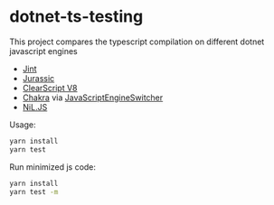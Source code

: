 # dotnet-ts-testing

This project compares the typescript compilation on different dotnet javascript engines

* [Jint](https://github.com/sebastienros/jint)
* [Jurassic](https://github.com/paulbartrum/jurassic)
* [ClearScript V8](https://github.com/Microsoft/ClearScript)
* [Chakra](https://github.com/chakra-core/ChakraCore) via [JavaScriptEngineSwitcher](https://github.com/Taritsyn/JavaScriptEngineSwitcher)
* [NiL.JS](https://github.com/nilproject/NiL.JS)


Usage:

```sh
yarn install
yarn test
```

Run minimized js code:

```sh
yarn install
yarn test -m
```
